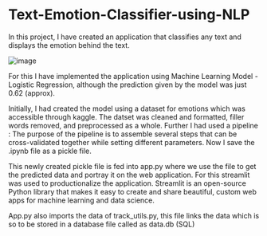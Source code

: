 # Text-Emotion-Classifier-using-NLP

In this project, I have created an application that classifies any text and displays the emotion behind the text.

![image](https://user-images.githubusercontent.com/61614905/144106828-52244038-7141-4a35-ae12-45a608cb0284.png)


For this I have implemented the application using Machine Learning Model - Logistic Regression, although the prediction given by the model was just 0.62 (approx).

Initially, I had created the model using a dataset for emotions which was accessible through kaggle. The datset was cleaned and formatted, filler words removed, and preprocessed as a whole. Further I had used a pipeline : The purpose of the pipeline is to assemble several steps that can be cross-validated together while setting different parameters. Now I save the .ipynb file as a pickle file.

This newly created pickle file is fed into app.py where we use the file to get the predicted data and portray it on the web application. For this streamlit was used to productionalize the application. Streamlit is an open-source Python library that makes it easy to create and share beautiful, custom web apps for machine learning and data science.

App.py also imports the data of track_utils.py, this file links the data which is so to be stored in a database file called as data.db (SQL)
